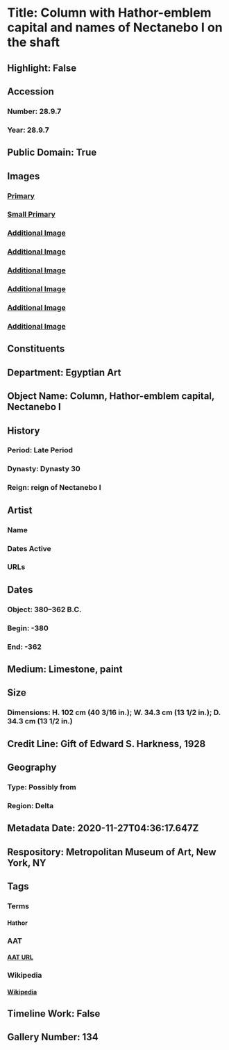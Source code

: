 # Title: Column with Hathor-emblem capital and names of Nectanebo I on the shaft
## Highlight: False
## Accession
### Number: 28.9.7
### Year: 28.9.7
## Public Domain: True
## Images
### [Primary](https://images.metmuseum.org/CRDImages/eg/original/DP321621.jpg)
### [Small Primary](https://images.metmuseum.org/CRDImages/eg/web-large/DP321621.jpg)
### [Additional Image](https://images.metmuseum.org/CRDImages/eg/original/DP322024.jpg)
### [Additional Image](https://images.metmuseum.org/CRDImages/eg/original/DP321625.jpg)
### [Additional Image](https://images.metmuseum.org/CRDImages/eg/original/DP310776.jpg)
### [Additional Image](https://images.metmuseum.org/CRDImages/eg/original/DP321623.jpg)
### [Additional Image](https://images.metmuseum.org/CRDImages/eg/original/DP321624.jpg)
### [Additional Image](https://images.metmuseum.org/CRDImages/eg/original/Hathor_column_less_texture.jpg)
## Constituents
## Department: Egyptian Art
## Object Name: Column, Hathor-emblem capital, Nectanebo I
## History
### Period: Late Period
### Dynasty: Dynasty 30
### Reign: reign of Nectanebo I
## Artist
### Name
### Dates Active
### URLs
## Dates
### Object: 380–362 B.C.
### Begin: -380
### End: -362
## Medium: Limestone, paint
## Size
### Dimensions: H. 102 cm (40 3/16 in.); W. 34.3 cm (13 1/2 in.); D. 34.3 cm (13 1/2 in.)
## Credit Line: Gift of Edward S. Harkness, 1928
## Geography
### Type: Possibly from
### Region: Delta
## Metadata Date: 2020-11-27T04:36:17.647Z
## Respository: Metropolitan Museum of Art, New York, NY
## Tags
### Terms
#### Hathor
### AAT
#### [AAT URL](http://vocab.getty.edu/page/ia/901001394)
### Wikipedia
#### [Wikipedia]()
## Timeline Work: False
## Gallery Number: 134
